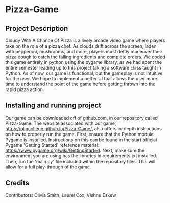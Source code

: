 # Pizza-Game
## Project Description
Cloudy With A Chance Of Pizza is a lively arcade video game where players take on the role of a pizza chef. As clouds drift across the screen, laden with pepperoni, mushrooms, and more, players must deftly maneuver their pizza dough to catch the falling ingredients and complete orders. We coded this game entirely in python using the pygame library, as we had spent the entire semester leading up to this project taking a software class taught in Python. As of now, our game is functional, but the gameplay is not  intuitive for the user. We hope to implement a better UI that allows the user more time to understand the point of the game before getting thrown into the rapid pizza action.

## Installing and running project
 Our game can be downloaded off of github.com, in our repository called Pizza-Game. The website associated with our game, https://olincollege.github.io/Pizza-Game/, also offers in-depth instructions on how to properly run the game. First, ensure that the Python module Pygame is installed. Instructions on this can be found in the start official Pygame 'Getting Started' reference material: https://www.pygame.org/wiki/GettingStarted. Next, make sure the environment you are using has the libraries in requirements.txt installed. Then, run the 'main.py' file included within the repository files. This will allow for a full play-through of the game.

 ## Credits
 Contributors: Olivia Smith, Laurel Cox, Vishnu Eskew
